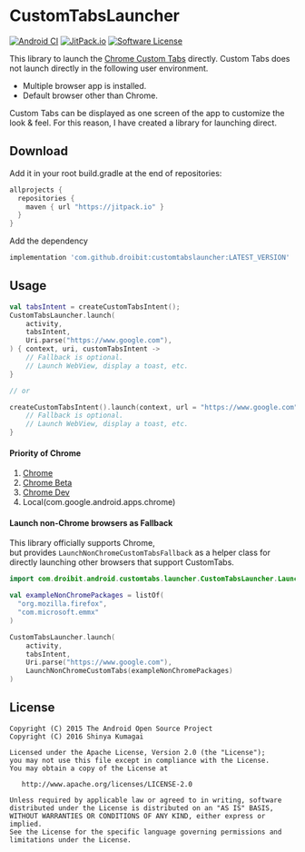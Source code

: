 # CustomTabsLauncher
[![Android CI](https://github.com/droibit/CustomTabsLauncher/workflows/Android%20CI/badge.svg)](https://github.com/droibit/CustomTabsLauncher/actions?query=workflow%3A%22Android+CI%22) [![JitPack.io](https://jitpack.io/v/droibit/customtabslauncher.svg)](https://jitpack.io/#droibit/customtabslauncher) [![Software License](https://img.shields.io/badge/license-Apache%202.0-brightgreen.svg)](https://github.com/droibit/prefbinding/blob/develop/LICENSE)

This library to launch the [Chrome Custom Tabs](https://developer.chrome.com/multidevice/android/customtabs) directly.
Custom Tabs does not launch directly in the following user environment.

* Multiple browser app is installed.
* Default browser other than Chrome.

Custom Tabs can be displayed as one screen of the app to customize the look & feel. For this reason, I have created a library for launching direct.

## Download

Add it in your root build.gradle at the end of repositories:

```groovy
allprojects {
  repositories {
    maven { url "https://jitpack.io" }
  }
}
```

Add the dependency

```groovy
implementation 'com.github.droibit:customtabslauncher:LATEST_VERSION'
```

## Usage

```kotlin
val tabsIntent = createCustomTabsIntent();
CustomTabsLauncher.launch(
    activity,
    tabsIntent,
    Uri.parse("https://www.google.com"),
) { context, uri, customTabsIntent ->
    // Fallback is optional.
    // Launch WebView, display a toast, etc. 
}

// or

createCustomTabsIntent().launch(context, url = "https://www.google.com") { context, url, customTabsIntent ->
    // Fallback is optional.
    // Launch WebView, display a toast, etc.
}
```

#### Priority of Chrome

1. [Chrome](https://play.google.com/store/apps/details?id=com.android.chrome)
2. [Chrome Beta](https://play.google.com/store/apps/details?id=com.chrome.beta)
3. [Chrome Dev](https://play.google.com/store/apps/details?id=com.chrome.dev)
4. Local(com.google.android.apps.chrome)

#### Launch non-Chrome browsers as Fallback

This library officially supports Chrome,   
but provides `LaunchNonChromeCustomTabsFallback` as a helper class for directly launching other browsers that support CustomTabs.

```kotlin
import com.droibit.android.customtabs.launcher.CustomTabsLauncher.LaunchNonChromeCustomTabs;

val exampleNonChromePackages = listOf(
  "org.mozilla.firefox",
  "com.microsoft.emmx"
)

CustomTabsLauncher.launch(
    activity,
    tabsIntent,
    Uri.parse("https://www.google.com"),
    LaunchNonChromeCustomTabs(exampleNonChromePackages)
)
```

## License

    Copyright (C) 2015 The Android Open Source Project
    Copyright (C) 2016 Shinya Kumagai

    Licensed under the Apache License, Version 2.0 (the "License");
    you may not use this file except in compliance with the License.
    You may obtain a copy of the License at

       http://www.apache.org/licenses/LICENSE-2.0

    Unless required by applicable law or agreed to in writing, software
    distributed under the License is distributed on an "AS IS" BASIS,
    WITHOUT WARRANTIES OR CONDITIONS OF ANY KIND, either express or implied.
    See the License for the specific language governing permissions and
    limitations under the License.
